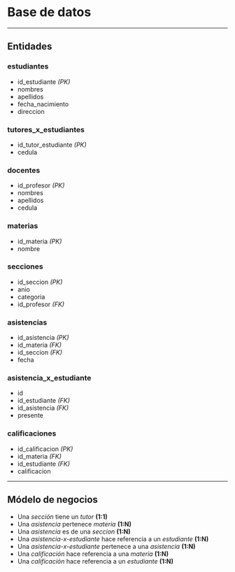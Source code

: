 # Base de datos

---

## Entidades

### estudiantes
- id_estudiante *(PK)*
- nombres
- apellidos
- fecha_nacimiento
- direccion

### tutores_x_estudiantes
- id_tutor_estudiante *(PK)*
- cedula

### docentes
- id_profesor *(PK)*
- nombres
- apellidos
- cedula

### materias
- id_materia *(PK)*
- nombre

### secciones
- id_seccion *(PK)*
- anio
- categoria
- id_profesor *(FK)*

### asistencias
- id_asistencia *(PK)*
- id_materia *(FK)*
- id_seccion *(FK)*
- fecha 

### asistencia_x_estudiante
- id
- id_estudiante *(FK)*
- id_asistencia *(FK)*
- presente

### calificaciones
- id_calificacion *(PK)*
- id_materia *(FK)*
- id_estudiante *(FK)*
- calificacion

---

## Módelo de negocios

- Una _sección_ tiene un _tutor_ **(1:1)**
- Una _asistencia_ pertenece _materia_ **(1:N)**
- Una _asistencia_ es de una _seccion_ **(1:N)**
- Una _asistencia-x-estudiante_ hace referencia a un _estudiante_ **(1:N)**
- Una _asistencia-x-estudiante_ pertenece a una _asistencia_ **(1:N)**
- Una _calificación_ hace referencia a una _materia_ **(1:N)**
- Una _calificación_ hace referencia a un _estudiante_ **(1:N)**